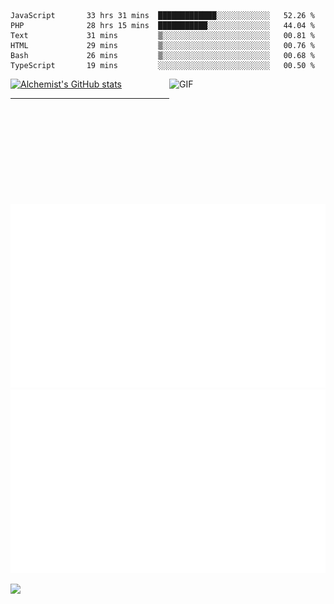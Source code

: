 <!--START_SECTION:waka-->

```text
JavaScript       33 hrs 31 mins  █████████████░░░░░░░░░░░░   52.26 %
PHP              28 hrs 15 mins  ███████████░░░░░░░░░░░░░░   44.04 %
Text             31 mins         ▒░░░░░░░░░░░░░░░░░░░░░░░░   00.81 %
HTML             29 mins         ▒░░░░░░░░░░░░░░░░░░░░░░░░   00.76 %
Bash             26 mins         ▒░░░░░░░░░░░░░░░░░░░░░░░░   00.68 %
TypeScript       19 mins         ░░░░░░░░░░░░░░░░░░░░░░░░░   00.50 %
```

<!--END_SECTION:waka-->

[![Alchemist's GitHub stats](https://github-readme-stats.vercel.app/api?username=DrMaxis&show_icons=true&theme=outrun&count_private=true)](#)
<img align="right" alt="GIF" src="https://user-images.githubusercontent.com/5355808/139111924-210cc6fa-9fb1-4dac-929d-6324a5836a92.gif" width="250" height="200" />
<hr />

![](https://raw.githubusercontent.com/DrMaxis/github-stats-transparent/output/generated/overview.svg)
![](https://raw.githubusercontent.com/DrMaxis/github-stats-transparent/output/generated/languages.svg)

 
<a href="https://count.getloli.com/"><img src="https://count.getloli.com/get/@:maxis-the-alchemist?theme=rule34"></a>
<!-- https://count.getloli.com/get/@alchemist?theme=rule34 -->
<br>
